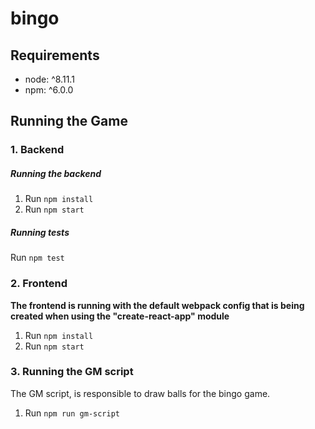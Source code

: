 # bingo
## Requirements
* node: ^8.11.1
* npm: ^6.0.0

## Running the Game
### 1. Backend
##### Running the backend
1. Run `npm install`
2. Run `npm start`

##### Running tests
Run `npm test`

### 2. Frontend
**The frontend is running with the default webpack config that is being created when using the  "create-react-app" module**
1. Run `npm install`
2. Run `npm start`

### 3. Running the GM script
The GM script, is responsible to draw balls for the bingo game.
1. Run `npm run gm-script`
